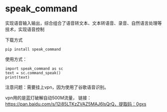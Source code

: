 # speak_command

实现语音输入输出，综合组合了语音转文本、文本转语音、录音、自然语言处理等技术，实现语音控制

下载方式
  
    pip install speak_command
  
使用方式：

    import speak_command as sc
    text = sc.command_speak()
    print(text)
注意问题：需要挂上vpn，因为使用了谷歌语音识别。

vpn用的是蓝灯破解自动500M流量，
  链接：https://pan.baidu.com/s/12i85LTKzZVAZ5MAJ6lsQrQ，提取码：0gxs


  
